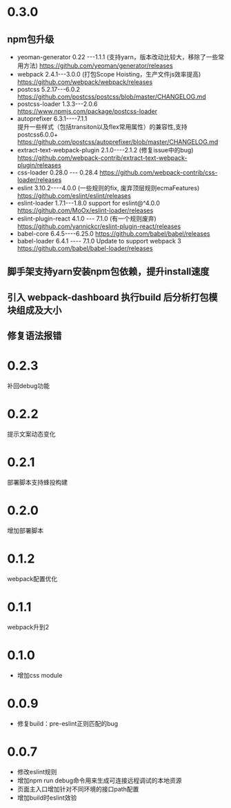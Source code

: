 # 0.3.0
## npm包升级
+ yeoman-generator 0.22 ---1.1.1 (支持yarn，版本改动比较大，移除了一些常用方法)
  https://github.com/yeoman/generator/releases
+ webpack  2.4.1---3.0.0  (打包Scope Hoisting，生产文件js效率提高)
  https://github.com/webpack/webpack/releases
+ postcss  5.2.17---6.0.2
  https://github.com/postcss/postcss/blob/master/CHANGELOG.md
+ postcss-loader  1.3.3---2.0.6  
  https://www.npmjs.com/package/postcss-loader
+ autoprefixer   6.3.1----7.1.1       
  提升一些样式（包括transiton以及flex常用属性）的兼容性,支持postcss6.0.0+
  https://github.com/postcss/autoprefixer/blob/master/CHANGELOG.md  
+ extract-text-webpack-plugin  2.1.0----2.1.2    (修复issue中的bug)
  https://github.com/webpack-contrib/extract-text-webpack-plugin/releases
+ css-loader  0.28.0 --- 0.28.4
  https://github.com/webpack-contrib/css-loader/releases
+ eslint    3.10.2----4.0.0  (一些规则的fix, 废弃顶层规则ecmaFeatures)
  https://github.com/eslint/eslint/releases
+ eslint-loader  1.7.1---1.8.0    support for eslint@^4.0.0
  https://github.com/MoOx/eslint-loader/releases  
+ eslint-plugin-react   4.1.0 --- 7.1.0   (有一个规则废弃)
  https://github.com/yannickcr/eslint-plugin-react/releases
+ babel-core 6.4.5----6.25.0
  https://github.com/babel/babel/releases
+ babel-loader 6.4.1 ---- 7.1.0  Update to support webpack 3
  https://github.com/babel/babel-loader/releases
## 脚手架支持yarn安装npm包依赖，提升install速度
## 引入 webpack-dashboard 执行build 后分析打包模块组成及大小
## 修复语法报错

# 0.2.3
补回debug功能

# 0.2.2
提示文案动态变化

# 0.2.1
部署脚本支持蜂投构建

# 0.2.0
增加部署脚本

# 0.1.2
webpack配置优化

# 0.1.1
webpack升到2

# 0.1.0
* 增加css module

# 0.0.9
* 修复build：pre-eslint正则匹配的bug

# 0.0.7

* 修改eslint规则
* 增加npm run debug命令用来生成可连接远程调试的本地资源
* 页面主入口增加针对不同环境的接口path配置
* 增加build时eslint效验
